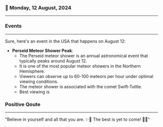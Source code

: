 ### 📅 Monday, 12 August, 2024
------
### Events
------
Sure, here's an event in the USA that happens on August 12:

- **Perseid Meteor Shower Peak**:
  - The Perseid meteor shower is an annual astronomical event that typically peaks around August 12.
  - It is one of the most popular meteor showers in the Northern Hemisphere.
  - Viewers can observe up to 60-100 meteors per hour under optimal viewing conditions.
  - The meteor shower is associated with the comet Swift-Tuttle.
  - Best viewing is
### Positive Qoute
------
"Believe in yourself and all that you are. ✨🌟 The best is yet to come! 🚀💖"
